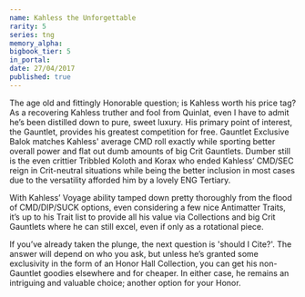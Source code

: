 ```yaml
---
name: Kahless the Unforgettable
rarity: 5
series: tng
memory_alpha:
bigbook_tier: 5
in_portal:
date: 27/04/2017
published: true
---
```


The age old and fittingly Honorable question; is Kahless worth his price tag? As a recovering Kahless truther and fool from Quinlat, even I have to admit he’s been distilled down to pure, sweet luxury.
His primary point of interest, the Gauntlet, provides his greatest competition for free. Gauntlet Exclusive Balok matches Kahless' average CMD roll exactly while sporting better overall power and flat out dumb amounts of big Crit Gauntlets. Dumber still is the even crittier Tribbled Koloth and Korax who ended Kahless’ CMD/SEC reign in Crit-neutral situations while being the better inclusion in most cases due to the versatility afforded him by a lovely ENG Tertiary.

With Kahless’ Voyage ability tamped down pretty thoroughly from the flood of CMD/DIP/SUCK options, even considering a few nice Antimatter Traits, it’s up to his Trait list to provide all his value via Collections and big Crit Gauntlets where he can still excel, even if only as a rotational piece.

If you’ve already taken the plunge, the next question is 'should I Cite?'. The answer will depend on who you ask, but unless he’s granted some exclusivity in the form of an Honor Hall Collection, you can get his non-Gauntlet goodies elsewhere and for cheaper. In either case, he remains an intriguing and valuable choice; another option for your Honor.
